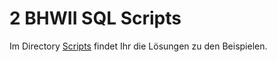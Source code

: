 # 2 BHWII SQL Scripts

Im Directory [Scripts](tree/master/Scripts) findet Ihr die Lösungen zu den Beispielen.
